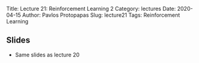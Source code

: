 Title: Lecture 21: Reinforcement Learning 2
Category: lectures
Date: 2020-04-15
Author: Pavlos Protopapas
Slug: lecture21
Tags: Reinforcement Learning


## Slides
- Same slides as lecture 20
